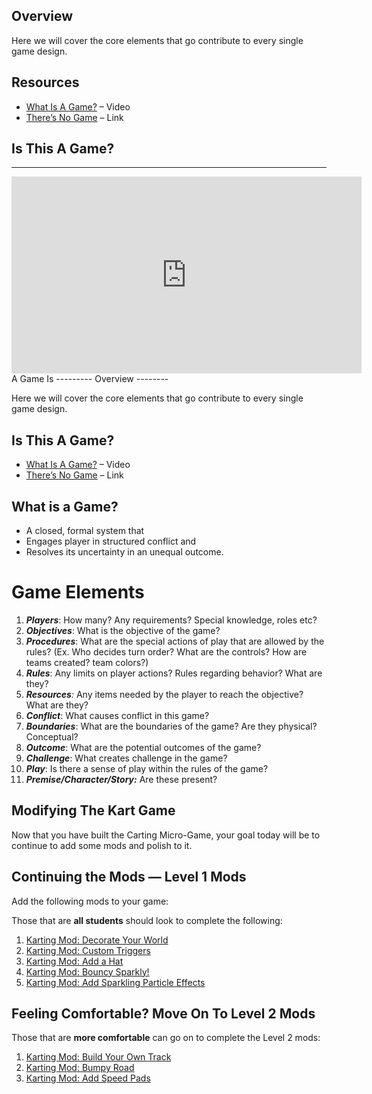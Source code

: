 
Overview
--------

Here we will cover the core elements that go contribute to every single game design.

Resources
---------

- [What Is A Game?](https://www.youtube.com/watch?v=blj91KLOvZQ) – Video
- [There’s No Game](https://www.construct.net/en/free-online-games/game-174/play) – Link

## Is This A Game?
---------------

<iframe allow="fullscreen; autoplay; encrypted-media" allowfullscreen="true" allowpaymentrequest="false" frameborder="0" height="315" mozallowfullscreen="true" msallowfullscreen="true" referrerpolicy="unsafe-url" sandbox="allow-same-origin allow-forms allow-scripts allow-pointer-lock allow-orientation-lock allow-popups" scrolling="no" src="https://games.construct.net/174/latest" webkitallowfullscreen="true" width="560"></iframe>A Game Is
---------
Overview
--------

Here we will cover the core elements that go contribute to every single game design.

## Is This A Game?
- [What Is A Game?](https://www.youtube.com/watch?v=blj91KLOvZQ) – Video
- [There’s No Game](https://www.construct.net/en/free-online-games/game-174/play) – Link

## What is a Game?

- A closed, formal system that
- Engages player in structured conflict and
- Resolves its uncertainty in an unequal outcome.

Game Elements
=============

1. ***Players***: How many? Any requirements? Special knowledge, roles etc?
2. ***Objectives***: What is the objective of the game?
3. ***Procedures***: What are the special actions of play that are allowed by the rules? (Ex. Who decides turn order? What are the controls? How are teams created? team colors?)
4. ***Rules***: Any limits on player actions? Rules regarding behavior? What are they?
5. ***Resources**:* Any items needed by the player to reach the objective? What are they?
6. ***Conflict***: What causes conflict in this game?
7. ***Boundaries***: What are the boundaries of the game? Are they physical? Conceptual?
8. ***Outcome***: What are the potential outcomes of the game?
9. ***Challenge***: What creates challenge in the game?
10. ***Play***: Is there a sense of play within the rules of the game?
11. ***Premise/Character/Story:*** Are these present?

Modifying The Kart Game
-----------------------

Now that you have built the Carting Micro-Game, your goal today will be to continue to add some mods and polish to it.

Continuing the Mods — Level 1 Mods
----------------------------------

Add the following mods to your game:

Those that are **all students** should look to complete the following:

1. [Karting Mod: Decorate Your World](https://learn.unity.com/tutorial/karting-mod-decorate-your-world?projectId=5c82b27cedbc2a0e8db0c728)
2. [Karting Mod: Custom Triggers](https://learn.unity.com/tutorial/karting-mod-custom-triggers?projectId=5c82b27cedbc2a0e8db0c728)
3. [Karting Mod: Add a Hat](https://learn.unity.com/tutorial/karting-challenge-add-a-hat?projectId=5c82b27cedbc2a0e8db0c728)
4. [Karting Mod: Bouncy Sparkly!](https://learn.unity.com/tutorial/karting-challenge-bouncy-sparkly?projectId=5c82b27cedbc2a0e8db0c728)
5. [Karting Mod: Add Sparkling Particle Effects](https://learn.unity.com/tutorial/karting-mod-add-particles?projectId=5c82b27cedbc2a0e8db0c728)

Feeling Comfortable? Move On To Level 2 Mods
--------------------------------------------

Those that are **more comfortable** can go on to complete the Level 2 mods:

1. [Karting Mod: Build Your Own Track](https://learn.unity.com/tutorial/karting-mod-build-your-own-track?projectId=5c82b27cedbc2a0e8db0c728)
2. [Karting Mod: Bumpy Road](https://learn.unity.com/tutorial/karting-mod-bumpy-road?projectId=5c82b27cedbc2a0e8db0c728)
3. [Karting Mod: Add Speed Pads](https://learn.unity.com/tutorial/karting-mod-add-speed-pads?projectId=5c82b27cedbc2a0e8db0c728)
<!--stackedit_data:
eyJoaXN0b3J5IjpbMTI0ODA0ODk0Ml19
-->
